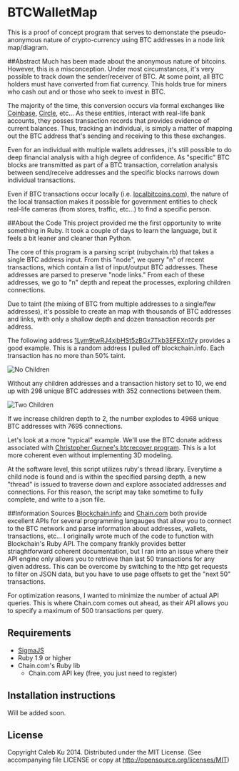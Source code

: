 BTCWalletMap
============
This is a proof of concept program that serves to demonstate the pseudo-anonymous nature of crypto-currency using BTC addresses in a node link map/diagram.

##Abstract
Much has been made about the anonymous nature of bitcoins. However, this is a misconception. Under most circumstances, it's very possible to track down the sender/receiver of BTC. At some point, all BTC holders must have converted from fiat currency. This holds true for miners who cash out and or those who seek to invest in BTC.

The majority of the time, this conversion occurs via formal exchanges like [Coinbase](http://coinbase.com), [Circle](http://www.circle.com), etc... As these entities, interact with real-life bank accounts, they posses transaction records that provides evidence of current balances. Thus, tracking an individual, is simply a matter of mapping out the BTC address that's sending and receiving to this these exchanges.

Even for an individual with multiple wallets addresses, it's still possible to do deep financial analysis with a high degree of confidence. As "specific" BTC blocks are transmitted as part of a BTC transaction, correlation analysis between send/receive addresses and the specific blocks narrows down individual transactions. 

Even if BTC transactions occur locally (i.e. [localbitcoins.com](http://localbitcoins.com)), the nature of the local transaction makes it possible for government entities to check real-life cameras (from stores, traffic, etc...) to find a specific person.

##About the Code
This project provided me the first opportunity to write something in Ruby. It took a couple of days to learn the language, but it feels a bit leaner and cleaner than Python.

The core of this program is a parsing script (rubychain.rb) that takes a single BTC address input. From this "node", we query "n" of recent transactions, which contain a list of input/output BTC addresses. These addresses are parsed to preserve "node links." From each of these addresses, we go to "n" depth and repeat the processes, exploring children connections.

Due to taint (the mixing of BTC from multiple addresses to a single/few addresses), it's possible to create an map with thousands of BTC addresses and links, with only a shallow depth and dozen transaction records per address.

The following address [1Lym9twRJ4xjbHSt5zBGx7Tkb3EFEXn17y](https://blockchain.info/taint/1Lym9twRJ4xjbHSt5zBGx7Tkb3EFEXn17y) provides a good example. This is a random address I pulled off blockchain.info. Each transaction has no more than 50% taint. 

![No Children](https://github.com/Scootie/BTCWalletMap/blob/master/examples/taint_nochildren.png)

Without any children addresses and a transaction history set to 10, we end up with 298 unique BTC addresses with 352 connections between them. 

![Two Children](https://github.com/Scootie/BTCWalletMap/blob/master/examples/taint_2children.png)

If we increase children depth to 2, the number explodes to 4968 unique BTC addresses with 7695 connections.

Let's look at a more "typical" example. We'll use the BTC donate address associated with [Christopher Gurnee's btcrecover program](https://github.com/gurnec/btcrecover). This is a lot more coherent even without implementing 3D modeling.

At the software level, this script utilizes ruby's thread library. Everytime a child node is found and is within the specified parsing depth, a new "thread" is issued to traverse down and explore associated addresses and connections. For this reason, the script may take sometime to fully complete, and write to a json file.   

##Information Sources
[Blockchain.info](http://www.blockchain.info) and [Chain.com](http://chain.com) both provide excellent APIs for several programming langauges that allow you to connect to the BTC network and parse information about addresses, wallets, transactions, etc... I originally wrote much of the code to function with Blockchain's Ruby API. The company frankly provides better striaghtforward coherent documentation, but I ran into an issue where their API engine only allows you to retrieve than last 50 transactions for any given address. This can be overcome by switching to the http get requests to filter on JSON data, but you have to use page offsets to get the "next 50" transactions. 

For optimization reasons, I wanted to minimize the number of actual API queries. This is where Chain.com comes out ahead, as their API allows you to specify a maximum of 500 transactions per query.

## Requirements
  
* [SigmaJS](http://sigmajs.org)
* Ruby 1.9 or higher
* Chain.com's Ruby lib
  * Chain.com API key (free, you just need to register)
  
## Installation instructions

Will be added soon.

## License

Copyright Caleb Ku 2014. Distributed under the MIT License. (See accompanying file LICENSE or copy at http://opensource.org/licenses/MIT)
